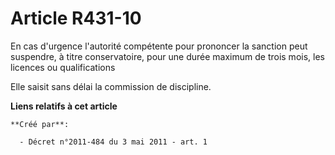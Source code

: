 # Article R431-10

En cas d'urgence l'autorité compétente pour prononcer la sanction peut suspendre, à titre conservatoire, pour une durée
maximum de trois mois, les licences ou qualifications 

Elle saisit sans délai la commission de discipline.

**Liens relatifs à cet article**

	**Créé par**:

	  - Décret n°2011-484 du 3 mai 2011 - art. 1

